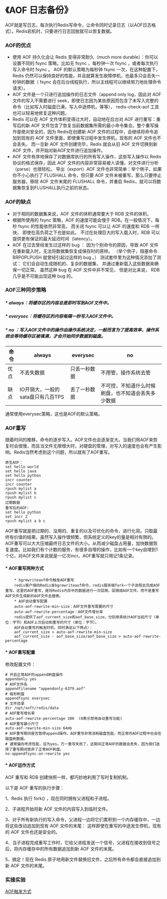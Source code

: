 
《AOF 日志备份》
==============

AOF就是写日志，每次执行Redis写命令，让命令同时记录日志（以AOF日志格式）。Redis宕机时，只要进行日志回放就可以恢复数据。

 
### AOF的优点
* 使用 AOF 持久化会让 Redis 变得非常耐久（much more durable）：你可以设置不同的 fsync 策略，比如无 fsync ，每秒钟一次 fsync ，或者每次执行写入命令时 fsync 。 AOF 的默认策略为每秒钟 fsync 一次，在这种配置下，Redis 仍然可以保持良好的性能，并且就算发生故障停机，也最多只会丢失一秒钟的数据（ fsync 会在后台线程执行，所以主线程可以继续努力地处理命令请求）。
* AOF 文件是一个只进行追加操作的日志文件（append only log，因此对 AOF 文件的写入不需要进行 seek，即使日志因为某些原因而包含了未写入完整的命令（比如写入时磁盘已满，写入中途停机，等等）， redis-check-aof 工具也可以轻易地修复这种问题。
* Redis 可以在 AOF 文件体积变得过大时，自动地在后台对 AOF 进行重写：重写后的新 AOF 文件包含了恢复当前数据集所需的最小命令集合。整个重写操作是绝对安全的，因为 Redis在创建新 AOF 文件的过程中，会继续将命令追加到现有的 AOF 文件里面，即使重写过程中发生停机，现有的 AOF 文件也不会丢失。 而一旦新 AOF 文件创建完毕，Redis 就会从旧 AOF 文件切换到新 AOF 文件，并开始对新AOF文件进行追加操作。
* AOF 文件有序地保存了对数据库执行的所有写入操作，这些写入操作以 Redis 协议的格式保存，因此 AOF 文件的内容非常容易被人读懂，对文件进行分析（parse）也很轻松。 导出（export）AOF 文件也非常简单：举个例子，如果你不小心执行了 FLUSHALL 命令，但只要 AOF 文件未被重写，那么只要停止服务器，移除 AOF 文件末尾的 FLUSHALL 命令，并重启 Redis，就可以将数据集恢复到FLUSHALL执行之前的状态。

### AOF的缺点
* 对于相同的数据集来说，AOF 文件的体积通常要大于 RDB 文件的体积。
* 根据所使用的 fsync 策略，AOF 的速度可能会慢于 RDB。在一般情况下，每秒 fsync 的性能依然非常高， 而关闭 fsync 可以让 AOF 的速度和 RDB 一样快， 即使在高负荷之下也是如此。 不过在处理巨大的写入载入时，RDB 可以提供更有保证的最大延迟时间（latency）。
* AOF 在过去曾经发生过这样的 bug ： 因为个别命令的原因，导致 AOF 文件在重新载入时，无法将数据集恢复成保存时的原样。 （举个例子，阻塞命令 BRPOPLPUSH 就曾经引起过这样的 bug 。） 测试套件里为这种情况添加了测试： 它们会自动生成随机的、复杂的数据集， 并通过重新载入这些数据来确保一切正常。 虽然这种 bug 在 AOF 文件中并不常见， 但是对比来说， RDB 几乎是不可能出现这种 bug 的。

### AOF三种同步策略

##### * always：将缓存区的内容总是即时写到AOF文件中。
##### * everysec：将缓存区的内容每隔一秒写入AOF文件中。
##### * no ：写入AOF文件中的操作由操作系统决定，一般而言为了提高效率，操作系统会等待缓存区被填满，才会开始同步数据到磁盘。

| 命令 | always | everysec | no |
| ------------- | ------------- | ------------- | ------------- |
| 优点  | 不丢失数据  | 只丢一秒数据 | 不用管，操作系统去管 | 
| 缺点  | IO开销大，一般的sata盘只有几百TPS  | 丢了一秒数据 | 不可控，不知道什么时候刷盘，也不知道会丢失多少数据 |

通常使用everysec策略，这也是AOF的默认策略。

### AOF重写
随着时间的推移，命令的逐步写入。AOF文件也会逐渐变大。当我们用AOF来恢复时会很慢，而且当文件无限增大时，对硬盘的管理，对写入的速度也会有产生影响。Redis当然考虑到这个问题，所以就有了AOF重写。
```
原生AOF：
set hello world
set hello java
set hello python
incr counter
incr counter
rpush mylist a
rpush mylist b
rpush mylist c
过期数据
重写后的AOF:
set hello python
set incr 2
rpush mylist a b c
```
AOF重写就是把过期的、没用的、重复的以及可优化的命令，进行化简。只取最终有价值的结果。虽然写入操作很频繁，但系统定义的key的量是相对有限的。
AOF重写可以大大压缩最终日志文件的大小。从而减少磁盘占用量，加快数据恢复速度。比如我们有个计数的服务，有很多自增的操作，比如有一个key自增到1个亿，对AOF文件来说就是一亿次incr。AOF重写就只用记1条记录。

#### * AOF重写两种方式
        * bgrewriteaof命令触发AOF重写
        redis客户端向Redis发bgrewriteaof命令，redis服务端fork一个子进程去完成AOF重写。这里的AOF重写，是将Redis内存中的数据进行一次回溯，回溯成AOF文件。而不是重写AOF文件生成新的AOF文件去替换。
        * AOF自动重写配置
        auto-aof-rewrite-min-size：AOF文件重写需要的尺寸
        auto-aof-rewrite-percentage：AOF文件增长率
        redis提供了aof_current_size和aof_base_size，分别用来统计AOF当前尺寸（单位：字节）和AOF上次启动和重写的尺寸（单位：字节）。
        AOF自动重写的触发时机，同时满足以下两点）：
        aof_current_size > auto-aof-rewrite-min-size
        aof_current_size - aof_base_size/aof_base_size > auto-aof-rewrite-percentage

#### * AOF重写配置
修改配置文件：
```
# 开启正常AOF的append刷盘操作
appendonly yes
# AOF文件名
appendfilename "appendonly-6379.aof"
# 每秒刷盘
appendfsync everysec
# 文件目录
dir /opt/soft/redis/data
# AOF重写增长率
auto-aof-rewrite-percentage 100  (0表示禁用自动重写功能)
# AOF重写最小尺寸
auto-aof-rewrite-min-size 64mb 
# AOF重写期间是否暂停append操作。AOF重写非常消耗磁盘性能，而正常的AOF过程中也会往磁盘刷数据。
# 通常偏向考虑性能，设为yes。万一重写失败了，这期间正常AOF的数据会丢失，因为我们选择了重写期间放弃了正常AOF刷盘。
no-appendfsync-on-rewrite yes
```

#### * AOF运作方式
AOF 重写和 RDB 创建快照一样，都巧妙地利用了写时复制机制。

以下是 AOF 重写的执行步骤：

1、Redis 执行 fork() ，现在同时拥有父进程和子进程。

2、子进程开始将新 AOF 文件的内容写入到临时文件。

3、对于所有新执行的写入命令，父进程一边将它们累积到一个内存缓存中，一边将这些改动追加到现有 AOF 文件的末尾： 这样即使在重写的中途发生停机，现有的 AOF 文件也还是安全的。

4、当子进程完成重写工作时，它给父进程发送一个信号，父进程在接收到信号之后，将内存缓存中的所有数据追加到新 AOF 文件的末尾。

5、搞定！现在 Redis 原子地用新文件替换旧文件，之后所有命令都会直接追加到新 AOF 文件的末尾。


### 实操实验
[AOF触发方式](https://segmentfault.com/a/1190000012316003)


